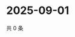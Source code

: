 # 2025-09-01

共 0 条

<!-- BEGIN ZHIHUVIDEO -->
<!-- 最后更新时间 Mon Sep 01 2025 21:23:09 GMT+0800 (China Standard Time) -->

<!-- END ZHIHUVIDEO -->
